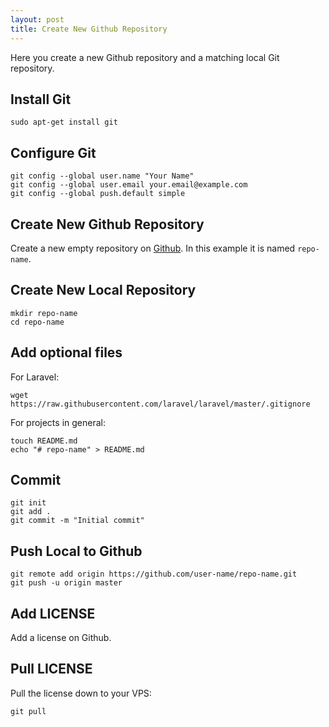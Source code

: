 ```yaml
---
layout: post
title: Create New Github Repository
---
```


Here you create a new Github repository and a matching local Git repository.

## Install Git

```
sudo apt-get install git
```

## Configure Git

```
git config --global user.name "Your Name"
git config --global user.email your.email@example.com
git config --global push.default simple
```

## Create New Github Repository

Create a new empty repository on [Github](https://github.com). In this example it is named `repo-name`.

## Create New Local Repository

```
mkdir repo-name
cd repo-name
```

## Add optional files

For Laravel:

```
wget https://raw.githubusercontent.com/laravel/laravel/master/.gitignore
```

For projects in general:

```
touch README.md
echo "# repo-name" > README.md
```

## Commit

```
git init
git add .
git commit -m "Initial commit"
```

## Push Local to Github

```
git remote add origin https://github.com/user-name/repo-name.git
git push -u origin master
```

## Add LICENSE

Add a license on Github.

## Pull LICENSE

Pull the license down to your VPS:

```
git pull
```
